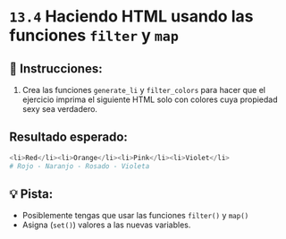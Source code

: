 # `13.4` Haciendo HTML usando las funciones `filter` y `map`

## 📝 Instrucciones:

1. Crea las funciones `generate_li` y `filter_colors` para hacer que el ejercicio imprima el siguiente HTML solo con colores cuya propiedad sexy sea verdadero.

## Resultado esperado:

```py
<li>Red</li><li>Orange</li><li>Pink</li><li>Violet</li> 
# Rojo - Naranjo - Rosado - Violeta
```

## 💡 Pista:

+ Posiblemente tengas que usar las funciones `filter()` y `map()`
+ Asigna (`set()`) valores a las nuevas variables.
